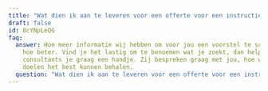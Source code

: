 ```yaml
---
title: "Wat dien ik aan te leveren voor een offerte voor een instructie video? "
draft: false
id: 8cYNpLeQG
faq:
  answer: Hoe meer informatie wij hebben om voor jou een voorstel te schrijven,
    hoe beter. Vind je het lastig om te benoemen wat je zoekt, dan helpen onze
    consultants je graag een handje. Zij bespreken graag met jou, hoe we jouw
    doelen het best kunnen behalen.
  question: "Wat dien ik aan te leveren voor een offerte voor een instructie video? "
---
```

